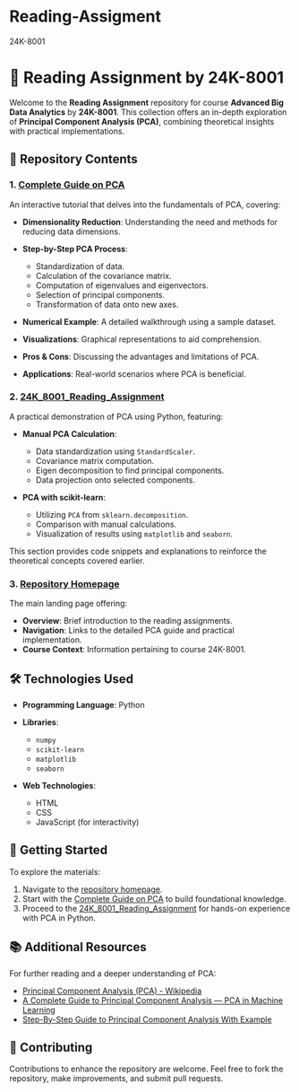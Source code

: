 # Reading-Assigment
24K-8001 

# 📘 Reading Assignment by 24K-8001

Welcome to the **Reading Assignment** repository for course **Advanced Big Data Analytics** by **24K-8001**. This collection offers an in-depth exploration of **Principal Component Analysis (PCA)**, combining theoretical insights with practical implementations.

## 📂 Repository Contents

### 1. [Complete Guide on PCA](https://mnoumanhanif.github.io/Reading-Assigment/Complete%20Guide%20on%20PCA.html)

An interactive tutorial that delves into the fundamentals of PCA, covering:

* **Dimensionality Reduction**: Understanding the need and methods for reducing data dimensions.
* **Step-by-Step PCA Process**:

  * Standardization of data.
  * Calculation of the covariance matrix.
  * Computation of eigenvalues and eigenvectors.
  * Selection of principal components.
  * Transformation of data onto new axes.
* **Numerical Example**: A detailed walkthrough using a sample dataset.
* **Visualizations**: Graphical representations to aid comprehension.
* **Pros & Cons**: Discussing the advantages and limitations of PCA.
* **Applications**: Real-world scenarios where PCA is beneficial.

### 2. [24K\_8001\_Reading\_Assignment](https://mnoumanhanif.github.io/Reading-Assigment/24K_8001_Reading_Assignment.html)

A practical demonstration of PCA using Python, featuring:

* **Manual PCA Calculation**:

  * Data standardization using `StandardScaler`.
  * Covariance matrix computation.
  * Eigen decomposition to find principal components.
  * Data projection onto selected components.
* **PCA with scikit-learn**:

  * Utilizing `PCA` from `sklearn.decomposition`.
  * Comparison with manual calculations.
  * Visualization of results using `matplotlib` and `seaborn`.

This section provides code snippets and explanations to reinforce the theoretical concepts covered earlier.

### 3. [Repository Homepage](https://mnoumanhanif.github.io/Reading-Assigment/)

The main landing page offering:

* **Overview**: Brief introduction to the reading assignments.
* **Navigation**: Links to the detailed PCA guide and practical implementation.
* **Course Context**: Information pertaining to course 24K-8001.

## 🛠️ Technologies Used

* **Programming Language**: Python
* **Libraries**:

  * `numpy`
  * `scikit-learn`
  * `matplotlib`
  * `seaborn`
* **Web Technologies**:

  * HTML
  * CSS
  * JavaScript (for interactivity)

## 📌 Getting Started

To explore the materials:

1. Navigate to the [repository homepage](https://mnoumanhanif.github.io/Reading-Assigment/).
2. Start with the [Complete Guide on PCA](https://mnoumanhanif.github.io/Reading-Assigment/Complete%20Guide%20on%20PCA.html) to build foundational knowledge.
3. Proceed to the [24K\_8001\_Reading\_Assignment](https://mnoumanhanif.github.io/Reading-Assigment/24K_8001_Reading_Assignment.html) for hands-on experience with PCA in Python.

## 📚 Additional Resources

For further reading and a deeper understanding of PCA:

* [Principal Component Analysis (PCA) - Wikipedia](https://en.wikipedia.org/wiki/Principal_component_analysis)
* [A Complete Guide to Principal Component Analysis — PCA in Machine Learning](https://medium.com/towards-data-science/a-complete-guide-to-principal-component-analysis-pca-in-machine-learning-664f34fc3e5a)
* [Step-By-Step Guide to Principal Component Analysis With Example](https://www.turing.com/kb/guide-to-principal-component-analysis)

## 🤝 Contributing

Contributions to enhance the repository are welcome. Feel free to fork the repository, make improvements, and submit pull requests.
